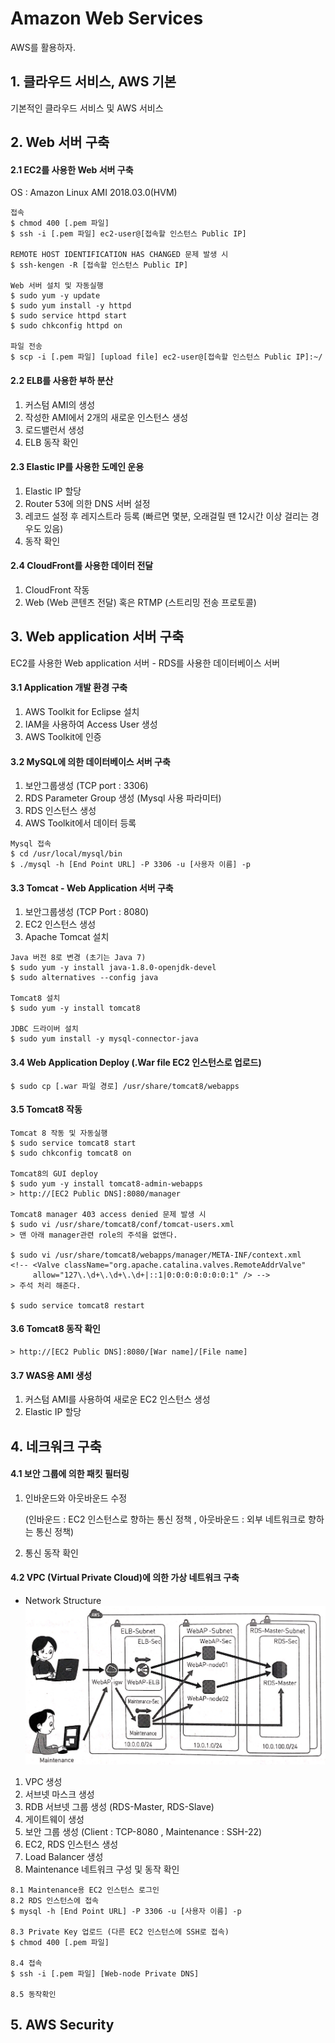 # Amazon Web Services 
AWS를 활용하자.

## 1. 클라우드 서비스, AWS 기본
기본적인 클라우드 서비스 및 AWS 서비스

## 2. Web 서버 구축

#### 2.1 EC2를 사용한 Web 서버 구축
OS : Amazon Linux AMI 2018.03.0(HVM)
~~~
접속
$ chmod 400 [.pem 파일]
$ ssh -i [.pem 파일] ec2-user@[접속할 인스턴스 Public IP]

REMOTE HOST IDENTIFICATION HAS CHANGED 문제 발생 시
$ ssh-kengen -R [접속할 인스턴스 Public IP]

Web 서버 설치 및 자동실행
$ sudo yum -y update
$ sudo yum install -y httpd
$ sudo service httpd start
$ sudo chkconfig httpd on

파일 전송
$ scp -i [.pem 파일] [upload file] ec2-user@[접속할 인스턴스 Public IP]:~/
~~~

#### 2.2 ELB를 사용한 부하 분산
1. 커스텀 AMI의 생성
2. 작성한 AMI에서 2개의 새로운 인스턴스 생성
3. 로드밸런서 생성
4. ELB 동작 확인

#### 2.3 Elastic IP를 사용한 도메인 운용
1. Elastic IP 할당
2. Router 53에 의한 DNS 서버 설정
3. 레코드 설정 후 레지스트라 등록 (빠르면 몇분, 오래걸릴 땐 12시간 이상 걸리는 경우도 있음)
4. 동작 확인

#### 2.4 CloudFront를 사용한 데이터 전달
1. CloudFront 작동
2. Web (Web 콘텐츠 전달) 혹은 RTMP (스트리밍 전송 프로토콜)

## 3. Web application 서버 구축
EC2를 사용한 Web application 서버 - RDS를 사용한 데이터베이스 서버

#### 3.1 Application 개발 환경 구축
1. AWS Toolkit for Eclipse 설치
2. IAM을 사용하여 Access User 생성
3. AWS Toolkit에 인증

#### 3.2 MySQL에 의한 데이터베이스 서버 구축
1. 보안그룹생성 (TCP port : 3306)
2. RDS Parameter Group 생성 (Mysql 사용 파라미터)
3. RDS 인스턴스 생성
4. AWS Toolkit에서 데이터 등록
~~~
Mysql 접속
$ cd /usr/local/mysql/bin
$ ./mysql -h [End Point URL] -P 3306 -u [사용자 이름] -p
~~~
#### 3.3 Tomcat - Web Application 서버 구축
1. 보안그룹생성 (TCP Port : 8080)
2. EC2 인스턴스 생성 
3. Apache Tomcat 설치
~~~
Java 버전 8로 변경 (초기는 Java 7)
$ sudo yum -y install java-1.8.0-openjdk-devel
$ sudo alternatives --config java

Tomcat8 설치
$ sudo yum -y install tomcat8

JDBC 드라이버 설치
$ sudo yum install -y mysql-connector-java
~~~
#### 3.4 Web Application Deploy (.War file EC2 인스턴스로 업로드)
~~~
$ sudo cp [.war 파일 경로] /usr/share/tomcat8/webapps
~~~
#### 3.5 Tomcat8 작동
~~~
Tomcat 8 작동 및 자동실행
$ sudo service tomcat8 start
$ sudo chkconfig tomcat8 on

Tomcat8의 GUI deploy
$ sudo yum -y install tomcat8-admin-webapps
> http://[EC2 Public DNS]:8080/manager

Tomcat8 manager 403 access denied 문제 발생 시
$ sudo vi /usr/share/tomcat8/conf/tomcat-users.xml
> 맨 아래 manager관련 role의 주석을 없앤다.

$ sudo vi /usr/share/tomcat8/webapps/manager/META-INF/context.xml
<!-- <Valve className="org.apache.catalina.valves.RemoteAddrValve"
     allow="127\.\d+\.\d+\.\d+|::1|0:0:0:0:0:0:0:1" /> -->
> 주석 처리 해준다.

$ sudo service tomcat8 restart
~~~
#### 3.6 Tomcat8 동작 확인
~~~
> http://[EC2 Public DNS]:8080/[War name]/[File name]
~~~
#### 3.7 WAS용 AMI 생성
1. 커스텀 AMI를 사용하여 새로운 EC2 인스턴스 생성
2. Elastic IP 할당

## 4. 네크워크 구축

#### 4.1 보안 그룹에 의한 패킷 필터링
1. 인바운드와 아웃바운드 수정 <p>
(인바운드 : EC2 인스턴스로 향하는 통신 정책 , 아웃바운드 : 외부 네트워크로 향하는 통신 정책)
2. 통신 동작 확인

#### 4.2 VPC (Virtual Private Cloud)에 의한 가상 네트워크 구축
* Network Structure
![image](/samples/image.jpg)

1. VPC 생성
2. 서브넷 마스크 생성
3. RDB 서브넷 그룹 생성 (RDS-Master, RDS-Slave)
4. 게이트웨이 생성
5. 보안 그룹 생성 (Client : TCP-8080 , Maintenance : SSH-22)
6. EC2, RDS 인스턴스 생성
7. Load Balancer 생성
8. Maintenance 네트워크 구성 및 동작 확인
~~~
8.1 Maintenance용 EC2 인스턴스 로그인
8.2 RDS 인스턴스에 접속
$ mysql -h [End Point URL] -P 3306 -u [사용자 이름] -p

8.3 Private Key 업로드 (다른 EC2 인스턴스에 SSH로 접속)
$ chmod 400 [.pem 파일]

8.4 접속
$ ssh -i [.pem 파일] [Web-node Private DNS]

8.5 동작확인
~~~

## 5. AWS Security
~~~
~~~